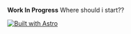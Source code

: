 **Work In Progress**
Where should i start??

[![Built with Astro](https://astro.badg.es/v2/built-with-astro/medium.svg)](https://astro.build)